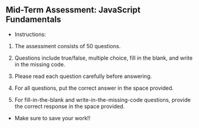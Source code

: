 ## Mid-Term Assessment: JavaScript Fundamentals

* Instructions:

1. The assessment consists of 50 questions.

2. Questions include true/false, multiple choice, fill in the blank, and write in the missing code.

3. Please read each question carefully before answering.

4. For all questions, put the correct answer in the space provided.

5. For fill-in-the-blank and write-in-the-missing-code questions, provide the correct response in the space provided.

* Make sure to save your work!!